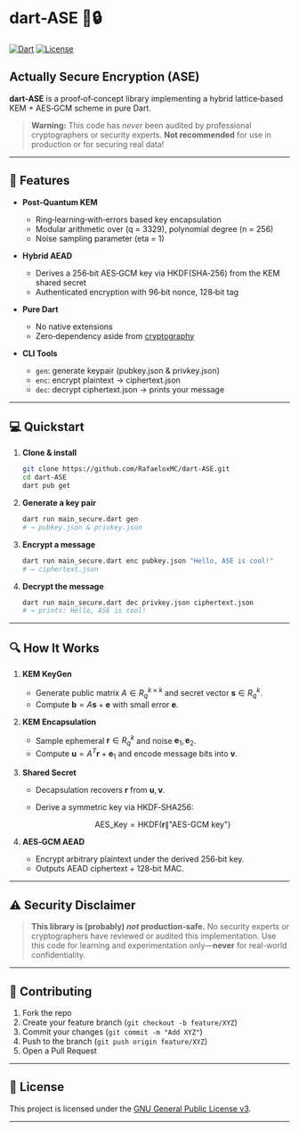 # dart-ASE 🚀🔒

[![Dart](https://img.shields.io/badge/Dart-3.6.1-blue.svg)](https://dart.dev/) [![License](https://img.shields.io/badge/License-GPL-green.svg)](LICENSE)

## Actually Secure Encryption (ASE)

**dart-ASE** is a proof‑of‑concept library implementing a hybrid lattice‑based KEM + AES‑GCM scheme in pure Dart.

> **Warning:** This code has _never_ been audited by professional cryptographers or security experts. **Not recommended** for use in production or for securing real data!

---

## 🚀 Features

-   **Post‑Quantum KEM**

    -   Ring‑learning‑with‑errors based key encapsulation
    -   Modular arithmetic over \(q = 3329\), polynomial degree \(n = 256\)
    -   Noise sampling parameter \(eta = 1\)

-   **Hybrid AEAD**

    -   Derives a 256‑bit AES‑GCM key via HKDF(SHA‑256) from the KEM shared secret
    -   Authenticated encryption with 96‑bit nonce, 128‑bit tag

-   **Pure Dart**

    -   No native extensions
    -   Zero‑dependency aside from [cryptography](https://pub.dev/packages/cryptography)

-   **CLI Tools**
    -   `gen`: generate keypair (pubkey.json & privkey.json)
    -   `enc`: encrypt plaintext → ciphertext.json
    -   `dec`: decrypt ciphertext.json → prints your message

---

## 💻 Quickstart

1. **Clone & install**

    ```bash
    git clone https://github.com/RafaeloxMC/dart-ASE.git
    cd dart-ASE
    dart pub get
    ```

2. **Generate a key pair**

    ```bash
    dart run main_secure.dart gen
    # → pubkey.json & privkey.json
    ```

3. **Encrypt a message**

    ```bash
    dart run main_secure.dart enc pubkey.json "Hello, ASE is cool!"
    # → ciphertext.json
    ```

4. **Decrypt the message**

    ```bash
    dart run main_secure.dart dec privkey.json ciphertext.json
    # → prints: Hello, ASE is cool!
    ```

---

## 🔍 How It Works

1. **KEM KeyGen**

    - Generate public matrix $A\in R_q^{k\times k}$ and secret vector $\mathbf{s}\in R_q^k$.
    - Compute $\mathbf{b} = A\mathbf{s} + \mathbf{e}$ with small error $\mathbf{e}$.

2. **KEM Encapsulation**

    - Sample ephemeral $\mathbf{r}\in R_q^k$ and noise $\mathbf{e}_1,\mathbf{e}_2$.
    - Compute $\mathbf{u} = A^T\mathbf{r} + \mathbf{e}_1$ and encode message bits into $\mathbf{v}$.

3. **Shared Secret**

    - Decapsulation recovers $\mathbf{r}$ from $\mathbf{u},\mathbf{v}$.
    - Derive a symmetric key via HKDF‑SHA256:

        $$\mathrm{AES\_Key} = \mathrm{HKDF}(\mathbf{r}\|\text{"AES-GCM key"})$$

4. **AES‑GCM AEAD**

    - Encrypt arbitrary plaintext under the derived 256‑bit key.
    - Outputs AEAD ciphertext + 128‑bit MAC.

---

## ⚠️ Security Disclaimer

> **This library is (probably) _not_ production‑safe.**
> No security experts or cryptographers have reviewed or audited this implementation.
> Use this code for learning and experimentation only—**never** for real-world confidentiality.

---

## 🤝 Contributing

1. Fork the repo
2. Create your feature branch (`git checkout -b feature/XYZ`)
3. Commit your changes (`git commit -m "Add XYZ"`)
4. Push to the branch (`git push origin feature/XYZ`)
5. Open a Pull Request

---

## 📄 License

This project is licensed under the [GNU General Public License v3](LICENSE).

---
